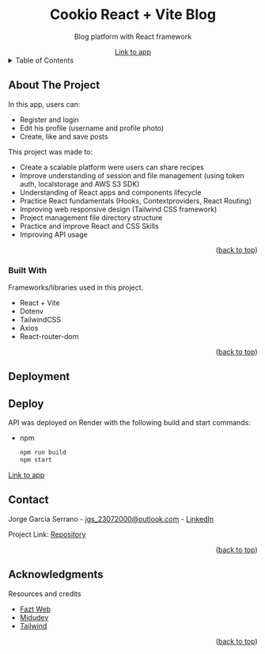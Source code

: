 <a name="readme-top"></a>

<div align="center">
  <h1 align="center">Cookio React + Vite Blog</h1>
  <p align="center">
    Blog platform with React framework
  </p>
  <a href="https://cookio-app.onrender.com">Link to app</a>
</div>

<!-- TABLE OF CONTENTS -->
<details>
  <summary>Table of Contents</summary>
  <ol>
    <li>
      <a href="#about-the-project">About The Project</a>
      <ul>
        <li><a href="#built-with">Functionality</a></li>
      </ul>
    </li>
    <li>
      <a href="#deployment">Getting Started</a>
      <ul>
        <li><a href="#deploy">Installation</a></li>
      </ul>
    </li>
    <li><a href="#contact">Contact</a></li>
    <li><a href="#acknowledgments">Acknowledgments</a></li>
  </ol>
</details>

<!-- ABOUT THE PROJECT -->
## About The Project
In this app, users can: 
* Register and login
* Edit his profile (username and profile photo)
* Create, like and save posts
  
This project was made to:
* Create a scalable platform were users can share recipes
* Improve understanding of session and file management (using token auth, localstorage and AWS S3 SDK)
* Understanding of React apps and components lifecycle
* Practice React fundamentals (Hooks, Contextproviders, React Routing)
* Improving web responsive design (Tailwind CSS framework)
* Project management file directory structure
* Practice and improve React and CSS Skills
* Improving API usage

<p align="right">(<a href="#readme-top">back to top</a>)</p>


### Built With

Frameworks/libraries used in this project.

* React + Vite
* Dotenv
* TailwindCSS
* Axios
* React-router-dom

<p align="right">(<a href="#readme-top">back to top</a>)</p>


<!-- GETTING STARTED -->
## Deployment

## Deploy

API was deployed on Render with the following build and start commands:
* npm
  ```sh
  npm run build
  npm start
  ```
[Link to app](https://cookio-app.onrender.com)
<!-- CONTACT -->
## Contact

Jorge Garcia Serrano - jgs_23072000@outlook.com - [LinkedIn](www.linkedin.com/in/jorge-garcia-serrano-dev)


Project Link: [Repository](https://github.com/jorjeGs/cookio)

<p align="right">(<a href="#readme-top">back to top</a>)</p>


<!-- ACKNOWLEDGMENTS -->
## Acknowledgments

Resources and credits

* [Fazt Web](https://github.com/FaztWeb)
* [Midudev](https://github.com/midudev)
* [Tailwind](https://tailwindcss.com)

<p align="right">(<a href="#readme-top">back to top</a>)</p>
